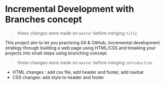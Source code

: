 # Incremental Development with Branches concept

> these changes were made on ```master``` before merging ```title```

This project aim to let you practicing Git & GitHub, incremental development strategy through building a web page using HTML/CSS and breaking your projects into small steps using branching concept.

> these changes were made on ```master``` before merging ```introduction```

- HTML changes : add css file, add header and footer, add navbar
- CSS changes: add style to header and footer
